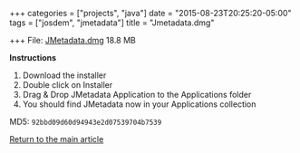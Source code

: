 +++
categories = ["projects", "java"]
date = "2015-08-23T20:25:20-05:00"
tags = ["josdem", "jmetadata"]
title = "Jmetadata.dmg"

+++
File: [JMetadata.dmg](https://mega.nz/#!EFRxAIiY!4vE9TET6lZZ8QzRy1we0jhj4kQok62RwQB5IoTZyBNk) 18.8 MB

**Instructions**

1. Download the installer
2. Double click on Installer
3. Drag & Drop JMetadata Application to the Applications folder
4. You should find JMetadata now in your Applications collection

MD5: `92bbd09d60d94943e2d07539704b7539`

[Return to the main article](/jmetadata/jmetadata)

